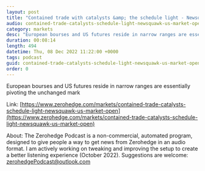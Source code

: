 ```yaml
---
layout: post
title: "Contained trade with catalysts &amp; the schedule light - Newsquawk US Market Open"
audio: contained-trade-catalysts-schedule-light-newsquawk-us-market-open-0
category: markets
desc: "European bourses and US futures reside in narrow ranges are essentially pivoting the unchanged mark"
duration: 00:08:14
length: 494
datetime: Thu, 08 Dec 2022 11:22:00 +0000
tags: podcast
guid: contained-trade-catalysts-schedule-light-newsquawk-us-market-open-0
order: 0
---
```

European bourses and US futures reside in narrow ranges are essentially pivoting the unchanged mark

Link: [https://www.zerohedge.com/markets/contained-trade-catalysts-schedule-light-newsquawk-us-market-open](https://www.zerohedge.com/markets/contained-trade-catalysts-schedule-light-newsquawk-us-market-open)

About: The Zerohedge Podcast is a non-commercial, automated program, designed to give people a way to get news from Zerohedge in an audio format.  I am actively working on tweaking and improving the setup to create a better listening experience (October 2022).  Suggestions are welcome: [zerohedgePodcast@outlook.com](mailto:zerohedgePodcast@outlook.com)